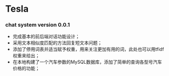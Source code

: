 # Tesla
### chat system version 0.0.1

* 完成基本的前后端对话功能设计；
* 采用文本相似度匹配的方法回复短文本问题；
* 添加了停用词表并适当赋予权重，用来关注更加有用的词，此处也可以用tfidf权重来给出；
* 在本地构建了一个汽车参数的MySQL数据库，添加了简单的查询各型号汽车价格的功能；